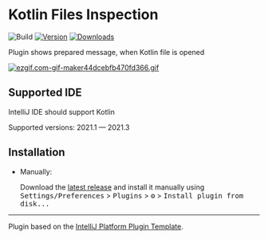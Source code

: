 # Kotlin Files Inspection

![Build](https://github.com/KaperD/Kotlin-Files-Inspection/workflows/Build/badge.svg)
[![Version](https://img.shields.io/jetbrains/plugin/v/PLUGIN_ID.svg)](https://plugins.jetbrains.com/plugin/PLUGIN_ID)
[![Downloads](https://img.shields.io/jetbrains/plugin/d/PLUGIN_ID.svg)](https://plugins.jetbrains.com/plugin/PLUGIN_ID)

<!-- Plugin description -->
Plugin shows prepared message, when Kotlin file is opened
<!-- Plugin description end -->
[![ezgif.com-gif-maker44dcebfb470fd366.gif](https://s10.gifyu.com/images/ezgif.com-gif-maker44dcebfb470fd366.gif)](https://gifyu.com/image/Szg2J)

## Supported IDE
IntelliJ IDE should support Kotlin

Supported versions: 2021.1 — 2021.3

## Installation
  
- Manually:

  Download the [latest release](https://github.com/KaperD/Kotlin-Files-Inspection/releases/latest) and install it manually using
  <kbd>Settings/Preferences</kbd> > <kbd>Plugins</kbd> > <kbd>⚙️</kbd> > <kbd>Install plugin from disk...</kbd>


---
Plugin based on the [IntelliJ Platform Plugin Template][template].

[template]: https://github.com/JetBrains/intellij-platform-plugin-template
